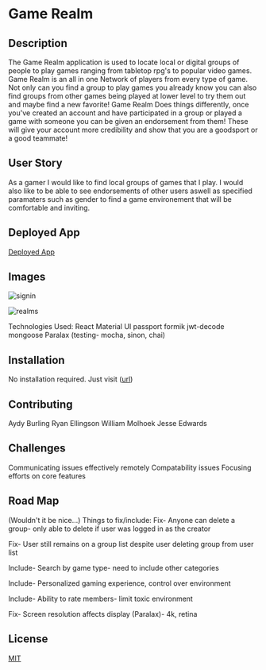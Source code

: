 # Game Realm

## Description

The Game Realm application is used to locate local or digital groups of people to play games ranging from tabletop rpg's to popular video games. Game Realm is an all in one Network of players from every type of game. Not only can you find a group to play games you already know you can also find groups from other games being played at lower level to try them out and maybe find a new favorite! Game Realm Does things differently, once you've created an account and have participated in a group or played a game with someone you can be given an endorsement from them! These will give your account more credibility and show that you are a goodsport or a good teammate!

## User Story

As a gamer I would like to find local groups of games that I play. I would also like to be able to see endorsements of other users aswell as specified paramaters such as gender to find a game environement that will be comfortable and inviting.

## Deployed App

[Deployed App](https://netlify.com/app-address)

## Images

![signin](https://user-images.githubusercontent.com/57024833/74353546-b02ac600-4d7f-11ea-86a4-ee04bd9c3041.JPG)

![realms](https://user-images.githubusercontent.com/57024833/74353783-07309b00-4d80-11ea-974a-f58db849aa72.JPG)

Technologies Used:
React
Material UI
passport
formik
jwt-decode
mongoose
Paralax
(testing- mocha, sinon, chai)

## Installation

No installation required. Just visit ([url](https://nurd-game-realm.netlify.com/))

## Contributing

Aydy Burling
Ryan Ellingson
William Molhoek
Jesse Edwards

## Challenges

Communicating issues effectively remotely
Compatability issues
Focusing efforts on core features

## Road Map

(Wouldn't it be nice...)
Things to fix/include:
Fix- Anyone can delete a group- only able to delete if user was logged in as the creator

Fix- User still remains on a group list despite user deleting group from user list

Include- Search by game type- need to include other categories

Include- Personalized gaming experience, control over environment

Include- Ability to rate members- limit toxic environment

Fix- Screen resolution affects display (Paralax)- 4k, retina

## License

[MIT](https://choosealicense.com/licenses/mit/)
